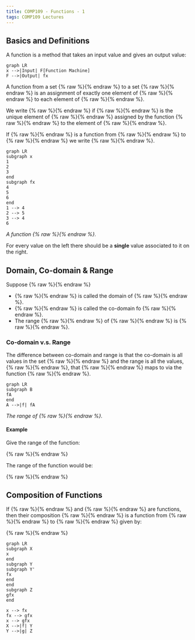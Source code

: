 ```yaml
---
title: COMP109 - Functions - 1
tags: COMP109 Lectures
---
```

## Basics and Definitions
A function is a method that takes an input value and gives an output value:

```mermaid
graph LR
x -->|Input| F[Function Machine]
F -->|Output| fx
```

A function from a set {% raw %}<![CDATA[\(A\)]]>{% endraw %} to a set {% raw %}<![CDATA[\(B\)]]>{% endraw %} is an assignment of exactly one element of {% raw %}<![CDATA[\(B\)]]>{% endraw %} to each element of {% raw %}<![CDATA[\(A\)]]>{% endraw %}.

We write {% raw %}<![CDATA[\(f(a)=b\)]]>{% endraw %} if {% raw %}<![CDATA[\(b\)]]>{% endraw %} is the unique element of {% raw %}<![CDATA[\(B\)]]>{% endraw %} assigned by the function {% raw %}<![CDATA[\(f\)]]>{% endraw %} to the element of {% raw %}<![CDATA[\(a\)]]>{% endraw %}.

If {% raw %}<![CDATA[\(f\)]]>{% endraw %} is a function from {% raw %}<![CDATA[\(A\)]]>{% endraw %} to {% raw %}<![CDATA[\(B\)]]>{% endraw %} we write {% raw %}<![CDATA[\(f: A\rightarrow B\)]]>{% endraw %}.

```mermaid
graph LR
subgraph x
1
2
3
end 
subgraph fx
4
5
6
end
1 --> 4
2 --> 5
3 --> 4
6
```
*A function {% raw %}<![CDATA[\(f:\{1,2,3\} \rightarrow \{4,5,6\}\)]]>{% endraw %}.*

For every value on the left there should be a **single** value associated to it on the right.

## Domain, Co-domain & Range
Suppose {% raw %}<![CDATA[\(f:A\rightarrow B\)]]>{% endraw %}

* {% raw %}<![CDATA[\(A\)]]>{% endraw %} is called the domain of {% raw %}<![CDATA[\(f\)]]>{% endraw %}.
* {% raw %}<![CDATA[\(B\)]]>{% endraw %} is called the co-domain fo {% raw %}<![CDATA[\(f\)]]>{% endraw %}.
* The range {% raw %}<![CDATA[\(f(A)\)]]>{% endraw %} of {% raw %}<![CDATA[\(f\)]]>{% endraw %} is {% raw %}<![CDATA[\(f(A)=\{f(x)\vert x\in A\}\)]]>{% endraw %}.

### Co-domain v.s. Range
The difference between co-domain and range is that the co-domain is all values in the set {% raw %}<![CDATA[\(B\)]]>{% endraw %} and the range is all the values, {% raw %}<![CDATA[\(f(x)\)]]>{% endraw %}, that {% raw %}<![CDATA[\(A\)]]>{% endraw %} maps to via the function {% raw %}<![CDATA[\(f\)]]>{% endraw %}.

```mermaid
graph LR
subgraph B
fA
end
A -->|f| fA
```
*The range of {% raw %}<![CDATA[\(f\)]]>{% endraw %}.*

#### Example
Give the range of the function:

{% raw %}<![CDATA[\[\sin(x):\mathbb{R}\rightarrow\mathbb{R}\]]]>{% endraw %}

The range of the function would be:

{% raw %}<![CDATA[\[\sin(x)=\{x\in\mathbb{R}\vert -1\leq x\leq 1\}\]]]>{% endraw %}

## Composition of Functions
If {% raw %}<![CDATA[\(f:X\rightarrow Y\)]]>{% endraw %} and {% raw %}<![CDATA[\(g:Y\rightarrow Z\)]]>{% endraw %} are functions, then their composition {% raw %}<![CDATA[\(g\circ f\)]]>{% endraw %} is a function from {% raw %}<![CDATA[\(X\)]]>{% endraw %} to {% raw %}<![CDATA[\(Z\)]]>{% endraw %} given by:

{% raw %}<![CDATA[\[(g\circ f)(x)=g(f(x))\]]]>{% endraw %}

```mermaid
graph LR
subgraph X
x
end
subgraph Y
subgraph Y'
fx
end
end
subgraph Z
gfx
end

x --> fx
fx --> gfx
x --> gfx
X -->|f| Y
Y -->|g| Z

